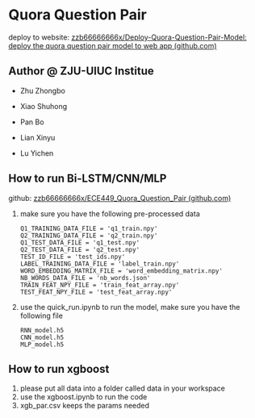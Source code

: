 # Quora Question Pair

deploy to website: [zzb66666666x/Deploy-Quora-Question-Pair-Model: deploy the quora question pair model to web app (github.com)](https://github.com/zzb66666666x/Deploy-Quora-Question-Pair-Model)

## Author @ ZJU-UIUC Institue

- Zhu Zhongbo
- Xiao Shuhong
- Pan Bo
- Lian Xinyu

- Lu Yichen

## How to run Bi-LSTM/CNN/MLP

github: [zzb66666666x/ECE449_Quora_Question_Pair (github.com)](https://github.com/zzb66666666x/ECE449_Quora_Question_Pair)

1. make sure you have the following pre-processed data

   ```
   Q1_TRAINING_DATA_FILE = 'q1_train.npy'
   Q2_TRAINING_DATA_FILE = 'q2_train.npy'
   Q1_TEST_DATA_FILE = 'q1_test.npy'
   Q2_TEST_DATA_FILE = 'q2_test.npy'
   TEST_ID_FILE = 'test_ids.npy'
   LABEL_TRAINING_DATA_FILE = 'label_train.npy'
   WORD_EMBEDDING_MATRIX_FILE = 'word_embedding_matrix.npy'
   NB_WORDS_DATA_FILE = 'nb_words.json'
   TRAIN_FEAT_NPY_FILE = 'train_feat_array.npy'
   TEST_FEAT_NPY_FILE = 'test_feat_array.npy'
   ```

2. use the quick_run.ipynb to run the model, make sure you have the following file

   ```
   RNN_model.h5
   CNN_model.h5
   MLP_model.h5
   ```


## How to run xgboost

1. please put all data into a folder called data in your workspace
2. use the xgboost.ipynb to run the code
3. xgb_par.csv keeps the params needed

 
